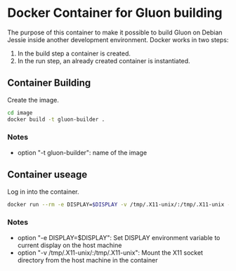 # Docker Container for Gluon building
The purpose of this container to make it possible to build Gluon on Debian Jessie inside another development environment. Docker works in two steps:

1. In the build step a container is created.
2. In the run step, an already created container is instantiated.

## Container Building  
Create the image.
```sh
cd image
docker build -t gluon-builder .
```

### Notes
* option "-t gluon-builder": name of the image

## Container useage
Log in into the container.
```sh
docker run --rm -e DISPLAY=$DISPLAY -v /tmp/.X11-unix/:/tmp/.X11-unix -it gluon-builder
```

### Notes
* option "-e DISPLAY=$DISPLAY": Set DISPLAY environment variable to current display on the host machine
* option "-v /tmp/.X11-unix/:/tmp/.X11-unix": Mount the X11 socket directory from the host machine in the container
